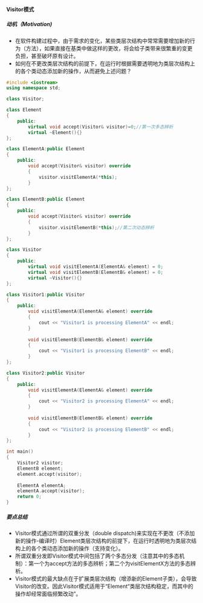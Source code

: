 #### Visitor模式

##### 动机（Motivation)

- 在软件构建过程中，由于需求的变化，某些类层次结构中常常需要增加新的行为（方法），如果直接在基类中做这样的更改，将会给子类带来很繁重的变更负担，甚至破坏原有设计。
- 如何在不更改类层次结构的前提下，在运行时根据需要透明地为类层次结构上的各个类动态添加新的操作，从而避免上述问题？

```c++
#include <iostream>
using namespace std;

class Visitor;

class Element
{
    public:
    	virtual void accept(Visitor& visitor)=0;//第一次多态辨析
    	virtual ~Element(){}
};

class ElementA:public Element
{
	public:
		void accept(Visitor& visitor) override
		{
			visitor.visitElementA(*this);
		}
};

class ElementB:public Element
{
	public:
		void accept(Visitor& visitor) override
		{
			visitor.visitElementB(*this);//第二次动态辨析
		}
};

class Visitor
{
    public:
    	virtual void visitElementA(ElementA& element) = 0;
    	virtual void visitElementB(ElementB& element) = 0;
    	virtual ~Visitor(){}
};

class Visitor1:public Visitor
{
	public:
		void visitElementA(ElementA& element) override
		{
			cout << "Visitor1 is processing ElementA" << endl;
		}
		
		void visitElementB(ElementB& element) override
		{
			cout << "Visitor1 is processing ElementB" << endl;
		}
};

class Visitor2:public Visitor
{
	public:
		void visitElementA(ElementA& element) override
		{
			cout << "Visitor2 is processing ElementA" << endl;
		}
		
		void visitElementB(ElementB& element) override
		{
			cout << "Visitor2 is processing ElementB" << endl;
		}
};

int main()
{
    Visitor2 visitor;
    ElementB element;
    element.accept(visitor);
    
    ElementA elementA;
    elementA.accept(visitor);
    return 0;
}
```

##### 要点总结

- Visitor模式通过所谓的双重分发（double dispatch)来实现在不更改（不添加新的操作-编译时）Element类层次结构的前提下，在运行时透明地为类层次结构上的各个类动态添加新的操作（支持变化）。
- 所谓双重分发即Visitor模式中间包括了两个多态分发（注意其中的多态机制）：第一个为accept方法的多态辨析；第二个为visitElementX方法的多态辨析。
- Visitor模式的最大缺点在于扩展类层次结构（增添新的Element子类），会导致Visitor的改变。因此Visitor模式适用于“Element“类层次结构稳定，而其中的操作却经常面临频繁改动”。
